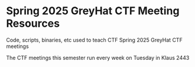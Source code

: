 # Spring 2025 GreyHat CTF Meeting Resources

Code, scripts, binaries, etc used to teach CTF Spring 2025 GreyHat CTF meetings

The CTF meetings this semester run every week on Tuesday in Klaus 2443